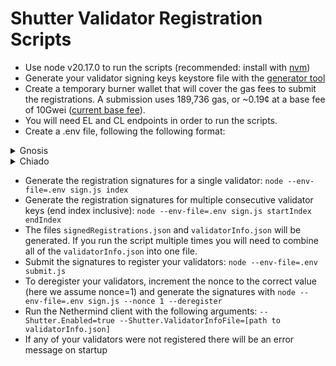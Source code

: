 # Shutter Validator Registration Scripts

- Use node v20.17.0 to run the scripts (recommended: install with [nvm](https://github.com/nvm-sh/nvm))
- Generate your validator signing keys keystore file with the [generator tool](https://github.com/gnosischain/validator-data-generator/tree/master)
- Create a temporary burner wallet that will cover the gas fees to submit the registrations. A submission uses 189,736 gas, or ~0.19¢ at a base fee of 10Gwei ([current base fee](https://gnosisscan.io/gastracker)).
- You will need EL and CL endpoints in order to run the scripts.
- Create a .env file, following the following format:

<details>
<summary>Gnosis</summary>

```
EL_ENDPOINT=
CL_ENDPOINT=
KEYSTORE_DIR=
KEYSTORE_PASSWORD=
WALLET_SEED=[burner wallet seed phrase]
WALLET_ADDRESS=[burner wallet seed address]
CHAIN=gnosis
CHAIN_ID=100
VALIDATOR_REGISTRY_ADDRESS=0xefCC23E71f6bA9B22C4D28F7588141d44496A6D6
```
</details>

<details>
<summary>Chiado</summary>

```
EL_ENDPOINT=
CL_ENDPOINT=
KEYSTORE_DIR=
KEYSTORE_PASSWORD=
WALLET_SEED=[burner wallet seed phrase]
WALLET_ADDRESS=[burner wallet seed address]
CHAIN=chiado
CHAIN_ID=10200
VALIDATOR_REGISTRY_ADDRESS=0x06BfddbEbe11f7eE8a39Fc7DC24498dE85C8afca
```

</details>

- Generate the registration signatures for a single validator: `node --env-file=.env sign.js index`
- Generate the registration signatures for multiple consecutive validator keys (end index inclusive): `node --env-file=.env sign.js startIndex endIndex`
- The files `signedRegistrations.json` and `validatorInfo.json` will be generated. If you run the script multiple times you will need to combine all of the `validatorInfo.json` into one file.
- Submit the signatures to register your validators: `node --env-file=.env submit.js`
- To deregister your validators, increment the nonce to the correct value (here we assume nonce=1) and generate the signatures with `node --env-file=.env sign.js --nonce 1 --deregister`
- Run the Nethermind client with the following arguments: `--Shutter.Enabled=true --Shutter.ValidatorInfoFile=[path to validatorInfo.json]`
- If any of your validators were not registered there will be an error message on startup